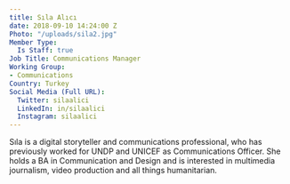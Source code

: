 ```yaml
---
title: Sıla Alıcı
date: 2018-09-10 14:24:00 Z
Photo: "/uploads/sila2.jpg"
Member Type:
  Is Staff: true
Job Title: Communications Manager
Working Group:
- Communications
Country: Turkey
Social Media (Full URL):
  Twitter: silaalici
  LinkedIn: in/silaalici
  Instagram: silaalici
---
```


Sıla is a digital storyteller and communications professional, who has previously worked for UNDP and UNICEF as Communications Officer. She holds a BA in Communication and Design and is interested in multimedia journalism, video production and all things humanitarian.